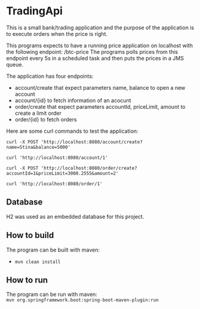 # TradingApi

This is a small bank/trading application and the purpose of the application is to execute orders when the price is right. 

This programs expects to have a running price application on localhost with the following endpoint: /btc-price
The programs polls prices from this endpoint every 5s in a scheduled task and then puts the prices in a JMS queue. 

The application has four endpoints:
- account/create that expect parameters name, balance to open a new account
- account/{id} to fetch information of an acocunt
- order/create that expect parameters accountId, priceLimit, amount to create a limit order
- order/{id} to fetch orders

Here are some curl commands to test the application:
```
curl -X POST 'http://localhost:8080/account/create?name=Stina&balance=5000'

curl 'http://localhost:8080/account/1'

curl -X POST 'http://localhost:8080/order/create?accountId=1&priceLimit=3000.2555&amount=2'

curl 'http://localhost:8080/order/1'
```

## Database
H2 was used as an embedded database for this project. 

## How to build
The program can be built with maven: 
* `mvn clean install` 

## How to run
The program can be run with maven:  
`mvn org.springframework.boot:spring-boot-maven-plugin:run` 

